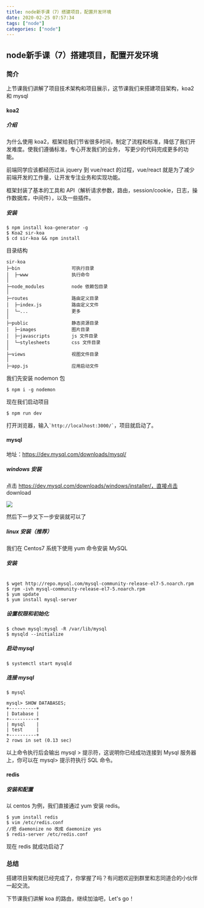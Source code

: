 ```yaml
---
title: node新手课（7）搭建项目，配置开发环境
date: 2020-02-25 07:57:34
tags: ["node"]
categories: ["node"]
---
```


## node新手课（7）搭建项目，配置开发环境

### 简介

上节课我们讲解了项目技术架构和项目展示，这节课我们来搭建项目架构，koa2 和 mysql

#### koa2

##### 介绍

为什么使用 koa2，框架给我们节省很多时间，制定了流程和标准，降低了我们开发难度。使我们遵循标准，专心开发我们的业务，
写更少的代码完成更多的功能。

前端同学应该都经历过从 jquery 到 vue/react 的过程，vue/react 就是为了减少前端开发的工作量，让开发专注业务和实现功能。

框架封装了基本的工具和 API（解析请求参数，路由，session/cookie，日志，操作数据库，中间件），以及一些插件。

##### 安装

``` 
$ npm install koa-generator -g
$ Koa2 sir-koa
$ cd sir-koa && npm install

```

目录结构
~~~
sir-koa
├─bin                   可执行目录
│  ├─www                执行命令
│
├─node_modules          node 依赖包目录
│
├─routes                路由定义目录
│  ├─index.js           路由定义文件
│  └─...                更多
│
├─public                静态资源目录
│  ├─images             图片目录
│  ├─javascripts        js 文件目录
│  └─stylesheets        css 文件目录
│
├─views                 视图文件目录
│
├─app.js                应用启动文件

~~~
我们先安装 nodemon 包

``` 
$ npm i -g nodemon
```

现在我们启动项目

``` 
$ npm run dev
```

打开浏览器，输入`` `http://localhost:3000/` ``，项目就启动了。

#### mysql

地址：https://dev.mysql.com/downloads/mysql/

##### windows 安装

点击 https://dev.mysql.com/downloads/windows/installer/，直接点击 download

![](https://cdn.guojiang.club/FgiZSY92zkoeisD5bIQIDuDJTQOe)

然后下一步又下一步安装就可以了

##### linux 安装（推荐）

我们在 Centos7 系统下使用 yum 命令安装 MySQL

##### 安装

``` 

$ wget http://repo.mysql.com/mysql-community-release-el7-5.noarch.rpm
$ rpm -ivh mysql-community-release-el7-5.noarch.rpm
$ yum update
$ yum install mysql-server
```

##### 设置权限和初始化

``` 
$ chown mysql:mysql -R /var/lib/mysql
$ mysqld --initialize
```

##### 启动 mysql

``` 
$ systemctl start mysqld
```

##### 连接 mysql

``` 
$ mysql

mysql> SHOW DATABASES;
+----------+
| Database |
+----------+
| mysql    |
| test     |
+----------+
2 rows in set (0.13 sec)

```

以上命令执行后会输出 mysql > 提示符，这说明你已经成功连接到 Mysql 服务器上，你可以在 mysql> 提示符执行 SQL 命令。

#### redis

##### 安装和配置
以 centos 为例，我们直接通过 yum 安装 redis。

``` 
$ yum install redis
$ vim /etc/redis.conf
//把 daemonize no 改成 daemonize yes
$ redis-server /etc/redis.conf
```

现在 redis 就成功启动了

### 总结

搭建项目架构就已经完成了，你掌握了吗？有问题欢迎到群里和志同道合的小伙伴一起交流。

下节课我们讲解 koa 的路由，继续加油吧，Let's go！
